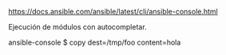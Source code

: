 https://docs.ansible.com/ansible/latest/cli/ansible-console.html

Ejecución de módulos con autocompletar.

ansible-console
$ copy dest=/tmp/foo content=hola
